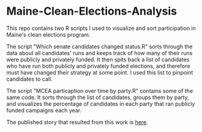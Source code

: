# Maine-Clean-Elections-Analysis
This repo contains two R scripts I used to visualize and sort participation in Maine's clean elections program. 

The script "Which senate candidates changed status.R" sorts through the data about all candidates' runs and keeps track of how many of their runs were publicly and privately funded. It then spits back a list of candidates who have run both publicly and privately funded elections, and therefore must have changed their strategy at some point. I used this list to pinpoint candidates to call. 

The script "MCEA particaption over time by party.R" contains some of the same code. It sorts through the list of candidates, groups them by party, and visualizes the percentage of candidates in each party that ran publicly funded campaigns each year. 

The published story that resulted from this work is [here](http://www.yesmagazine.org/issues/50-solutions/where-citizens-can-run-for-office-without-big-money-and-win-20161104).
